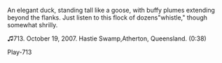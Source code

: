 An elegant duck, standing tall like a goose, with buffy plumes extending beyond the flanks. Just listen to this flock of dozens"whistle," though somewhat shrilly.

♫713. October 19, 2007. Hastie Swamp,Atherton, Queensland. (0:38)

Play-713
